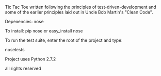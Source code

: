 Tic Tac Toe written following the principles of 
test-driven-development and some of the earlier
principles laid out in Uncle Bob Martin's "Clean Code".


Depenencies:
nose


To install:
pip nose   or
easy_install nose

To run the test suite, enter the root of the
project and type:

nosetests 

Project uses Python 2.7.2

all rights reserved

